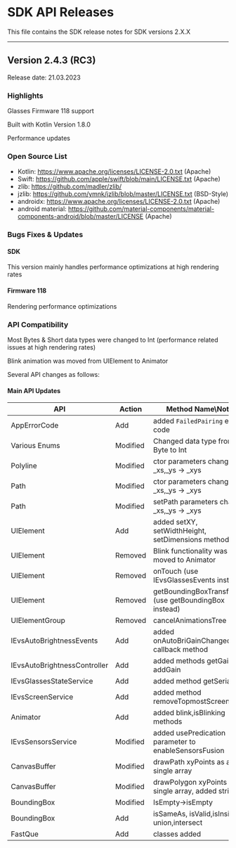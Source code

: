 # SDK API Releases

This file contains the SDK release notes for SDK versions 2.X.X

---
## Version 2.4.3 (RC3)

Release date: 21.03.2023

### Highlights

Glasses Firmware 118 support

Built with Kotlin Version 1.8.0

Performance updates

### Open Source List

- Kotlin: https://www.apache.org/licenses/LICENSE-2.0.txt (Apache)
- Swift: https://github.com/apple/swift/blob/main/LICENSE.txt (Apache)
- zlib: https://github.com/madler/zlib/
- jzlib: https://github.com/ymnk/jzlib/blob/master/LICENSE.txt (BSD-Style)
- androidx: https://www.apache.org/licenses/LICENSE-2.0.txt (Apache)
- android material: https://github.com/material-components/material-components-android/blob/master/LICENSE  (Apache)

### Bugs Fixes & Updates
#### SDK

This version mainly handles performance optimizations at high rendering rates

#### Firmware 118

Rendering performance optimizations

### API Compatibility

Most Bytes & Short data types were changed to Int (performance related issues at high rendering rates)

Blink animation was moved from UIElement to Animator

Several API changes as follows:

#### Main API Updates
| API        | Action  | Method Name\Notes |
| ------------ | ------- | ----------------- |
|AppErrorCode               |Add|added `FailedPairing` error code
|Various Enums              |Modified | Changed data type from Byte to Int
|Polyline                   |Modified|ctor parameters change _xs,_ys -> _xys
|Path                       |Modified|ctor parameters change _xs,_ys -> _xys
|Path                       |Modified|setPath parameters change _xs,_ys -> _xys
|UIElement                  |Add| added setXY, setWidthHeight, setDimensions methods
|UIElement                  |Removed|Blink functionality was moved to Animator
|UIElement                  |Removed|onTouch (use IEvsGlassesEvents instead)
|UIElement                  |Removed|getBoundingBoxTransformed (use getBoundingBox instead)
|UIElementGroup             |Removed| cancelAnimationsTree
|IEvsAutoBrightnessEvents   |Add|added onAutoBriGainChanged callback method
|IEvsAutoBrightnessController|Add| added methods getGain, addGain
|IEvsGlassesStateService    |Add| added method getSerialInfo
|IEvsScreenService          |Add| added method removeTopmostScreen
|Animator                   |Add|added blink,isBlinking methods 
|IEvsSensorsService         |Modified|added usePredication parameter to enableSensorsFusion
|CanvasBuffer               |Modified|drawPath xyPoints as a single array
|CanvasBuffer               |Modified|drawPolygon xyPoints as a single array, added stride
|BoundingBox                |Modified | IsEmpty->isEmpty
|BoundingBox                |Add | isSameAs, isValid,isInside, union,intersect
|FastQue                    |Add|classes added

